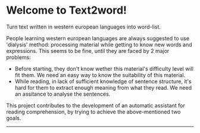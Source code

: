 Welcome to Text2word!
===================
Turn text written in western european languages into word-list.

People learning western european languages are always suggested to use 'dialysis' method: processing material while getting to know new words and expressions. This seems to be fine, until they are faced by 2 major problems: 

 - Before starting, they don't know wether this material's difficulty level will fit them.  We need an easy way to know the suitability of this material.
 - While reading, in lack of sufficient knowledge of sentence structure, it's hard for them to extract enough meaning from what they read. We need an assitance to analyse the sentences.

This project contributes to the development of an automatic assistant for reading comprehension, by trying to achieve the above-mentioned two goals.

----------
